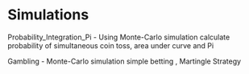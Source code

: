 # Simulations

Probability_Integration_Pi - Using Monte-Carlo simulation calculate probability of simultaneous coin toss, 
                              area under curve and Pi
                            
Gambling - Monte-Carlo simulation simple betting , Martingle Strategy

